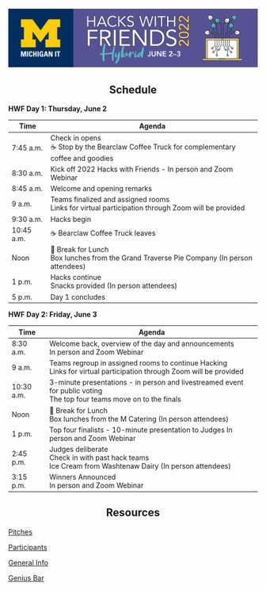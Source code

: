 [![Banner](assets/HacksWFriends2022-WebBanner1920x450.png)](https://it.umich.edu/community/hacks-with-friends/2022)

<h2 align="center">Schedule</h2>

**HWF Day 1: Thursday, June 2**

|Time|Agenda|
|---|---|
|7:45 a.m.|Check in opens</br>:coffee: Stop by the Bearclaw Coffee Truck for complementary coffee and goodies|
|8:30 a.m.|Kick off 2022 Hacks with Friends - In person and Zoom Webinar|
|8:45 a.m.|Welcome and opening remarks|
|9 a.m.|Teams finalized and assigned rooms</br>Links for virtual participation through Zoom will be provided|
|9:30 a.m.|Hacks begin|
|10:45 a.m.|:coffee: Bearclaw Coffee Truck leaves|
|Noon|:fork_and_knife: Break for Lunch</br>Box lunches from the Grand Traverse Pie Company (In person attendees)|
|1 p.m.|Hacks continue</br>Snacks provided (In person attendees)|
|5 p.m.|Day 1 concludes|

**HWF Day 2: Friday, June 3**

|Time|Agenda|
|---|---|
|8:30 a.m.|Welcome back, overview of the day and announcements</br>In person and Zoom Webinar|
|9 a.m.|Teams regroup in assigned rooms to continue Hacking</br>Links for virtual participation through Zoom will be provided|
|10:30 a.m.|3-minute presentations - in person and livestreamed event for public voting</br>The top four teams move on to the finals|
|Noon|:fork_and_knife: Break for Lunch</br>Box lunches from the M Catering (In person attendees)|
|1 p.m.|Top four finalists - 10-minute presentation to Judges In person and Zoom Webinar|
|2:45 p.m.|Judges deliberate</br>Check in with past hack teams</br>Ice Cream from Washtenaw Dairy (In person attendees)|
|3:15 p.m.|Winners Announced</br>In person and Zoom Webinar|

<h2 align="center">Resources</h2>

[Pitches](https://it.umich.edu/community/hacks-with-friends/2022/submitted-pitches)

[Participants](https://um-its-mi-it.slack.com/archives/C037ACCMW9H)

[General Info](https://um-its-mi-it.slack.com/archives/C03DN2X79GD)

[Genius Bar](https://um-its-mi-it.slack.com/archives/C03DR004YP5)
